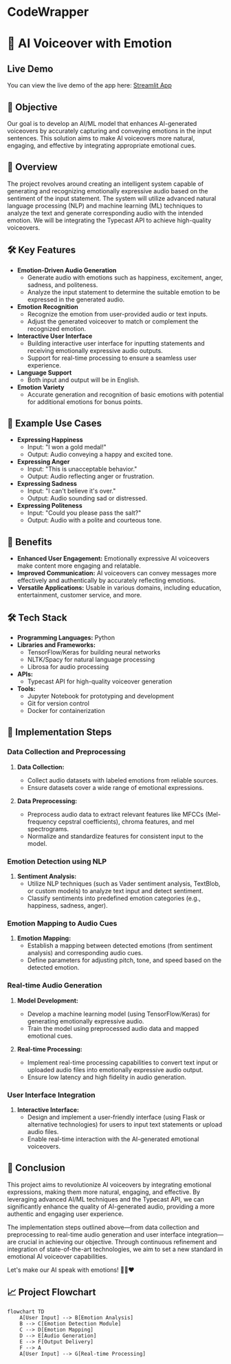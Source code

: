# CodeWrapper
# 🎤 AI Voiceover with Emotion
## Live Demo

You can view the live demo of the app here: [Streamlit App](https://codewrapper.streamlit.app/)

## 🎯 Objective

Our goal is to develop an AI/ML model that enhances AI-generated voiceovers by accurately capturing and conveying emotions in the input sentences. This solution aims to make AI voiceovers more natural, engaging, and effective by integrating appropriate emotional cues.

## 🌟 Overview

The project revolves around creating an intelligent system capable of generating and recognizing emotionally expressive audio based on the sentiment of the input statement. The system will utilize advanced natural language processing (NLP) and machine learning (ML) techniques to analyze the text and generate corresponding audio with the intended emotion. We will be integrating the Typecast API to achieve high-quality voiceovers.

## 🛠️ Key Features

- **Emotion-Driven Audio Generation**
  - Generate audio with emotions such as happiness, excitement, anger, sadness, and politeness.
  - Analyze the input statement to determine the suitable emotion to be expressed in the generated audio.
- **Emotion Recognition**
  - Recognize the emotion from user-provided audio or text inputs.
  - Adjust the generated voiceover to match or complement the recognized emotion.
- **Interactive User Interface**
  - Building interactive user interface for inputting statements and receiving emotionally expressive audio outputs.
  - Support for real-time processing to ensure a seamless user experience.
- **Language Support**
  - Both input and output will be in English.
- **Emotion Variety**
  - Accurate generation and recognition of basic emotions with potential for additional emotions for bonus points.

## 🚀 Example Use Cases

- **Expressing Happiness**
  - Input: "I won a gold medal!"
  - Output: Audio conveying a happy and excited tone.
- **Expressing Anger**
  - Input: "This is unacceptable behavior."
  - Output: Audio reflecting anger or frustration.
- **Expressing Sadness**
  - Input: "I can't believe it's over."
  - Output: Audio sounding sad or distressed.
- **Expressing Politeness**
  - Input: "Could you please pass the salt?"
  - Output: Audio with a polite and courteous tone.

## 🌈 Benefits

- **Enhanced User Engagement:** Emotionally expressive AI voiceovers make content more engaging and relatable.
- **Improved Communication:** AI voiceovers can convey messages more effectively and authentically by accurately reflecting emotions.
- **Versatile Applications:** Usable in various domains, including education, entertainment, customer service, and more.

## 🛠️ Tech Stack

- **Programming Languages:** Python
- **Libraries and Frameworks:**
  - TensorFlow/Keras for building neural networks
  - NLTK/Spacy for natural language processing
  - Librosa for audio processing
- **APIs:**
  - Typecast API for high-quality voiceover generation
- **Tools:**
  - Jupyter Notebook for prototyping and development
  - Git for version control
  - Docker for containerization
 ## 📂 Implementation Steps

### Data Collection and Preprocessing

1. **Data Collection:**
   - Collect audio datasets with labeled emotions from reliable sources.
   - Ensure datasets cover a wide range of emotional expressions.

2. **Data Preprocessing:**
   - Preprocess audio data to extract relevant features like MFCCs (Mel-frequency cepstral coefficients), chroma features, and mel spectrograms.
   - Normalize and standardize features for consistent input to the model.

### Emotion Detection using NLP

1. **Sentiment Analysis:**
   - Utilize NLP techniques (such as Vader sentiment analysis, TextBlob, or custom models) to analyze text input and detect sentiment.
   - Classify sentiments into predefined emotion categories (e.g., happiness, sadness, anger).

### Emotion Mapping to Audio Cues

1. **Emotion Mapping:**
   - Establish a mapping between detected emotions (from sentiment analysis) and corresponding audio cues.
   - Define parameters for adjusting pitch, tone, and speed based on the detected emotion.

### Real-time Audio Generation

1. **Model Development:**
   - Develop a machine learning model (using TensorFlow/Keras) for generating emotionally expressive audio.
   - Train the model using preprocessed audio data and mapped emotional cues.

2. **Real-time Processing:**
   - Implement real-time processing capabilities to convert text input or uploaded audio files into emotionally expressive audio output.
   - Ensure low latency and high fidelity in audio generation.

### User Interface Integration

1. **Interactive Interface:**
   - Design and implement a user-friendly interface (using Flask or alternative technologies) for users to input text statements or upload audio files.
   - Enable real-time interaction with the AI-generated emotional voiceovers.

## 🏁 Conclusion

This project aims to revolutionize AI voiceovers by integrating emotional expressions, making them more natural, engaging, and effective. By leveraging advanced AI/ML techniques and the Typecast API, we can significantly enhance the quality of AI-generated audio, providing a more authentic and engaging user experience.

The implementation steps outlined above—from data collection and preprocessing to real-time audio generation and user interface integration—are crucial in achieving our objective. Through continuous refinement and integration of state-of-the-art technologies, we aim to set a new standard in emotional AI voiceover capabilities.

Let's make our AI speak with emotions! 🎤💬❤️


## 📈 Project Flowchart

```mermaid
flowchart TD
    A[User Input] --> B[Emotion Analysis]
    B --> C[Emotion Detection Module]
    C --> D[Emotion Mapping]
    D --> E[Audio Generation]
    E --> F[Output Delivery]
    F --> A
    A[User Input] --> G[Real-time Processing]

